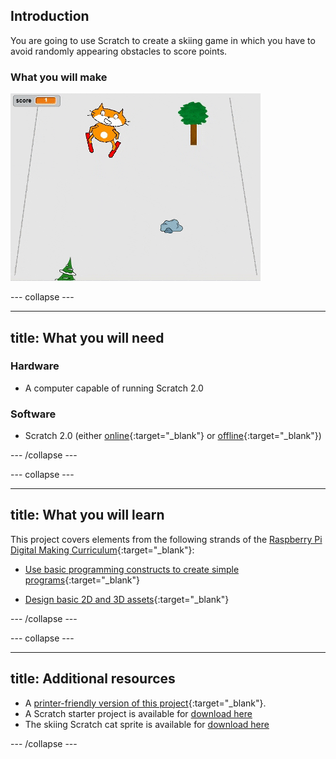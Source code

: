 ## Introduction

You are going to use Scratch to create a skiing game in which you have to avoid randomly appearing obstacles to score points.

### What you will make

![complete project](images/showcase.gif)

--- collapse ---

---
title: What you will need
---

### Hardware

+ A computer capable of running Scratch 2.0

### Software

+ Scratch 2.0 (either [online](http://rpf.io/scratchon){:target="_blank"} or [offline](http://rpf.io/scratchoff){:target="_blank"})

--- /collapse ---

--- collapse ---

---
title: What you will learn
---

This project covers elements from the following strands of the [Raspberry Pi Digital Making Curriculum](http://rpf.io/curriculum){:target="_blank"}:

+ [Use basic programming constructs to create simple programs](https://www.raspberrypi.org/curriculum/programming/creator){:target="_blank"}

+ [Design basic 2D and 3D assets](https://www.raspberrypi.org/curriculum/design/creator){:target="_blank"}

--- /collapse ---

--- collapse ---

---
title: Additional resources
---

+ A [printer-friendly version of this project](https://projects.raspberrypi.org/en/projects/scratch-cat-goes-skiing/print){:target="_blank"}.
+ A Scratch starter project is available for [download here](resources/scratch_goes_skiing_starter.sb2)
+ The skiing Scratch cat sprite is available for [download here](resources/skiing_cat.sprite2)

--- /collapse ---